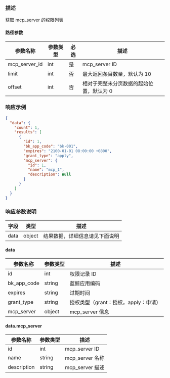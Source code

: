 ### 描述

获取 mcp_server 的权限列表


#### 路径参数

| 参数名称            | 参数类型 | 必选 | 描述                    |
|-----------------|------|----|-----------------------|
| mcp_server_id   | int  | 是  | mcp_server ID         |
| limit           | int  | 否  | 最大返回条目数量，默认为 10       |
| offset          | int  | 否  | 相对于完整未分页数据的起始位置，默认为 0 |


### 响应示例

```json
{
  "data": {
    "count": 1,
    "results": [
      {
        "id": 1,
        "bk_app_code": "bk-001",
        "expires": "2100-01-01 08:00:00 +0800",
        "grant_type": "apply",
        "mcp_server": {
          "id": 1,
          "name": "mcp_1",
          "description": null
        }
      }
    ]
  }
}
```

### 响应参数说明

| 字段    | 类型   | 描述                               |
| ------- | ------ | ---------------------------------- |
| data    | object | 结果数据，详细信息请见下面说明     |


#### data

| 参数名称         | 参数类型   | 描述                       |
|--------------|--------|--------------------------|
| id           | int    | 权限记录 ID                  |
| bk_app_code  | string | 蓝鲸应用编码                   |
| expires      | string | 过期时间                     |
| grant_type   | string | 授权类型（grant：授权，apply：申请）  |
| mcp_server   | object | mcp_server 信息            |


#### data.mcp_server

| 参数名称          | 参数类型    | 描述              |
|---------------|---------|-----------------|
| id            | int     | mcp_server ID   |
| name          | string  | mcp_server 名称   |
| description   | string  | mcp_server 描述   |

